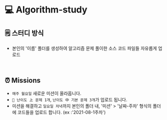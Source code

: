 # 💻 Algorithm-study


## 🗒️ 스터디 방식
- 본인의 '이름' 폴더를 생성하여 알고리즘 문제 풀이한 소스 코드 파일들 자유롭게 업로드

<br>

## ⏰ Missions
- `매주 월요일` 새로운 미션이 올라옵니다.
- `🥇 난이도 上 문제 1개`, `난이도 中 기본 문제 3개`가 업로드 됩니다.
- 미션을 해결하고 `일요일 저녁`까지 본인의 폴더 내, '미션' > '날짜-주차' 형식의 폴더에 코드들을 업로드 합니다. (ex :'2021-08-1주차')

